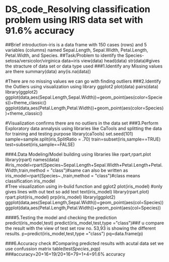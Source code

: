 # DS_code_Resolving classification problem using IRIS data set with 91.6% accuracy
##Brief introduction-iris is a data frame with 150 cases (rows) and 5 variables (columns) named Sepal.Length, Sepal.Width, Petal.Length, Petal.Width, and Species.
##Task/Problem to identify the Species-setosa/versicolor/virginica
data=iris
view(data)
head(data)
str(data)#gives the stracture of data set or data type used
###1.Identify any Missing values are there
summary(data)
any(is.na(data))

#There are no missing values we can go with finding outliers
###2.Identify the Outliers using visualization using library ggplot2
plot(data)
pairs(data)
library(ggplot2)
ggplot(data,aes(Sepal.Length,Sepal.Width))+geom_point(aes(color=Species))+theme_classic()
ggplot(data,aes(Petal.Length,Petal.Width))+geom_point(aes(color=Species))+theme_classic()

#Visualization confirms there are no outliers in the data set
###3.Perform Exploratory data annalysis using libraries like CaTools and splitting the data for training and testing purpose 
library(caTools)
set.seed(101)
sample=sample.split(iris,SplitRatio = .70)
train=subset(iris,sample==TRUE)
test=subset(iris,sample==FALSE)

###4.Data Modeling/Model building using libraries like rpart,rpart.plot 
library(rpart)
names(data)
#iris_model=rpart(Species~Sepal.Length+Sepal.Width+Petal.Length+Petal.Width,train,method = "class")#same can also be written as
iris_model=rpart(Species~.,train,method = "class")#class means classification
iris_model                 
#Tree visualization using in-bulid function and gglot2
plot(iris_model) #only gives lines with out text so add text
text(iris_model)
library(rpart.plot)
rpart.plot(iris_model)
prp(iris_model)
library(ggplot2)
ggplot(data,aes(Sepal.Length,Sepal.Width))+geom_point(aes(col=Species))
ggplot(data,aes(Petal.Length,Petal.Width))+geom_point(aes(col=Species))

####5.Testing the model and checking the prediction
predict(iris_model,test)
predict(iris_model,test,type ="class")##if u compare the result with the view of test set row no. 53,93 is showing the different results.
p=predict(iris_model,test,type ="class")
pq=data.frame(p)

###6.Accuracy check
#Comparing predicted results with acutal data set we use confussion matrix
table(test$Species,pq$p)
###accuracy=20+16+19/20+16+79+1+4=91.6% accuracy
